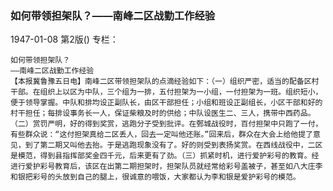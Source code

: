 ### 如何带领担架队？——南峰二区战勤工作经验

1947-01-08
第2版()
专栏：

    如何带领担架队？
    ——南峰二区战勤工作经验
    【本报冀鲁豫五日电】南峰二区带领担架队的点滴经验如下：（一）组织严密，适当的配备区村干部。在组织上以区为中队，三个组为一排，五付担架为一小组，一付担架为一班。组织短小，便于领导掌握。中队和排均设正副队长，由区干部担任；小组和班设正副组长，小区干部和好的村干担任；每排设事务长一人，保证柴粮及时的供给；中队设医生二、三人，携带中西药品。（二）赏罚严明，好的得到奖赏，逃跑分子受到批评。在鄄城战役时，百付担架中只跑了一付，有些群众说：“这付担架真给二区丢人，回去一定叫他还账。”回来后，群众在大会上给他提了意见，到了第二期又叫他去抬。于是逃跑现象没有了。好的则受到表扬奖赏。在西线战役中，二区是模范，得到县指挥部奖金四千元，后来更有了劲。（三）抓紧时机，进行爱护彩号的教育。经进行爱护彩号教育后，该区在出第二期担架时，担架队员就经常给彩号盖被子，甚至如八大庄李和银把彩号的头放到自己的腿上，很诚意的喂饭，大家都认为李和银是爱护彩号的模范。
